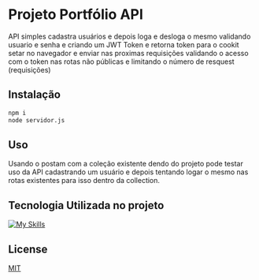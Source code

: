 # Projeto Portfólio API

API simples cadastra usuários e depois loga e desloga o mesmo validando usuario e senha e criando um JWT Token e retorna token para o cookit setar no navegador e enviar nas proximas requisições validando o acesso com o token nas rotas não públicas e limitando o número de resquest (requisições)

## Instalação

```bash
npm i
node servidor.js
```

## Uso

Usando o postam com a coleção existente dendo do projeto pode testar uso da API cadastrando um usuário e depois tentando logar o mesmo nas rotas existentes para isso dentro da collection.

## Tecnologia Utilizada no projeto

[![My Skills](https://skillicons.dev/icons?i=js,nodejs,express,sqlite,sequelize,git,postman,vscode&theme=light)](https://skillicons.dev)

## License

[MIT](https://choosealicense.com/licenses/mit/)